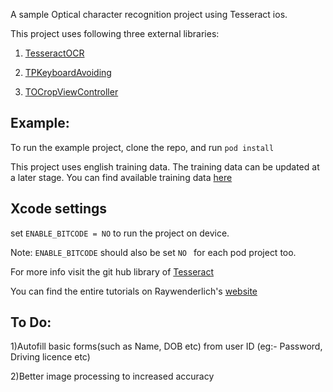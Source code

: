 A sample Optical character recognition project using Tesseract ios.

This project uses following three external libraries:

1) <a href="https://github.com/gali8/Tesseract-OCR-iOS">TesseractOCR</a>

2) <a href="https://github.com/michaeltyson/TPKeyboardAvoiding">TPKeyboardAvoiding</a>

3) <a href="https://github.com/TimOliver/TOCropViewController">TOCropViewController</a>
<h2>Example:</h2>
 
To run the example project, clone the repo, and run ```pod install```

This project uses english training data. The training data can be updated at a later stage. You can find available training data <a href="https://github.com/tesseract-ocr/">here</a>

<h2>Xcode settings</h2>

set ```ENABLE_BITCODE = NO``` to run the project on device. 

Note:  ```ENABLE_BITCODE``` should also be set ```NO ``` for each pod project too.

For more info visit the git hub library of <a href=" https://github.com/gali8/Tesseract-OCR-iOS/wiki/Installation">Tesseract</a>

You can find the entire tutorials on Raywenderlich's   <a href="https://www.raywenderlich.com/306-tesseract-ocr-tutorial-for-ios">website</a>

<h2>To Do:</h2>

1)Autofill basic forms(such as Name, DOB etc) from user ID (eg:- Password, Driving licence etc)

2)Better image processing to increased accuracy


